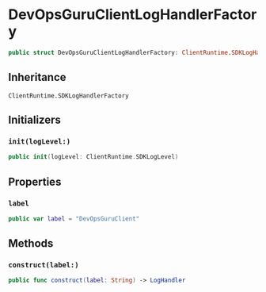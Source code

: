 # DevOpsGuruClientLogHandlerFactory

``` swift
public struct DevOpsGuruClientLogHandlerFactory: ClientRuntime.SDKLogHandlerFactory 
```

## Inheritance

`ClientRuntime.SDKLogHandlerFactory`

## Initializers

### `init(logLevel:)`

``` swift
public init(logLevel: ClientRuntime.SDKLogLevel) 
```

## Properties

### `label`

``` swift
public var label = "DevOpsGuruClient"
```

## Methods

### `construct(label:)`

``` swift
public func construct(label: String) -> LogHandler 
```
